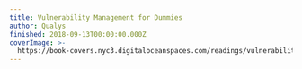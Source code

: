 ```yaml
---
title: Vulnerability Management for Dummies
author: Qualys
finished: 2018-09-13T00:00:00.000Z
coverImage: >-
  https://book-covers.nyc3.digitaloceanspaces.com/readings/vulnerability-management-for-dummies-01.jpg
---
```

